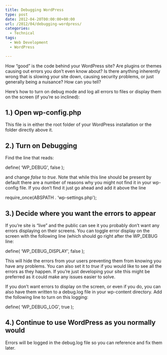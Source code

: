 ```yaml
---
title: Debugging WordPress
type: post
date: 2012-04-20T00:00:00+00:00
url: /2012/04/debugging-wordpress/
categories:
  - Technical
tags:
  - Web Development
  - WordPress

---
```

How “good” is the code behind your WordPress site? Are plugins or themes causing out errors you don’t even know about? Is there anything inherently wrong that is slowing your site down, causing security problems, or just generally being a nuisance? How can you tell?

Here’s how to turn on debug mode and log all errors to files or display them on the screen (if you’re so inclined):

## 1.) Open wp-config.php

This file is in either the root folder of your WordPress installation or the folder directly above it.

## 2.) Turn on Debugging

Find the line that reads:

define( &#8216;WP_DEBUG', false );

and change _false_ to _true._ Note that while this line should be present by default there are a number of reasons why you might not find it in your wp-config file. If you don’t find it just go ahead and add it above the line

require_once(ABSPATH . &#8216;wp-settings.php');

## 3.) Decide where you want the errors to appear

If you’re site is “live” and the public can see it you probably don’t want any errors displaying on their screens. You can toggle error display on the screen with the following line (which should go right after the WP_DEBUG line:

define( &#8216;WP\_DEBUG\_DISPLAY', false );

This will hide the errors from your users preventing them from knowing you have any problems. You can also set it to _true_ if you would like to see all the errors as they happen. If you’re just developing your site this might be preferred as it could make any issues easier to solve.

If you don’t want errors to display on the screen, or even if you do, you can also have them written to a debug.log file in your wp-content directory. Add the following line to turn on this logging:

define( &#8216;WP\_DEBUG\_LOG', true );

## 4.) Continue to use WordPress as you normally would

Errors will be logged in the debug.log file so you can reference and fix them later.